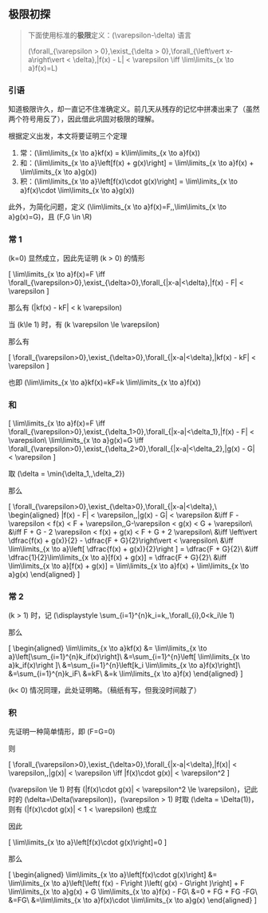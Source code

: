 ## 极限初探

> 下面使用标准的**极限**定义：\(\varepsilon-\delta\) 语言
>
> \(\forall_{\varepsilon > 0},\exist_{\delta > 0},\forall_{\left\vert x-a\right\vert < \delta},|f(x) - L| < \varepsilon \iff \lim\limits_{x \to a}f(x)=L\) 

### 引语

知道极限许久，却一直记不住准确定义。前几天从残存的记忆中拼凑出来了（虽然两个符号用反了），因此借此巩固对极限的理解。

根据定义出发，本文将要证明三个定理

1. 常：\(\lim\limits_{x \to a}kf(x) = k\lim\limits_{x \to a}f(x)\) 
2. 和：\(\lim\limits_{x \to a}\left[f(x) + g(x)\right] = \lim\limits_{x \to a}f(x) + \lim\limits_{x \to a}g(x)\) 
3. 积：\(\lim\limits_{x \to a}\left[f(x)\cdot g(x)\right] = \lim\limits_{x \to a}f(x)\cdot \lim\limits_{x \to a}g(x)\) 

此外，为简化问题，定义 \(\lim\limits_{x \to a}f(x)=F,\,\lim\limits_{x \to a}g(x)=G\)，且 \(F,G \in \R\)

### 常 1

\(k=0\) 显然成立，因此先证明 \(k > 0\) 的情形

\[
\lim\limits_{x \to a}f(x)=F \iff \forall_{\varepsilon>0},\exist_{\delta>0},\forall_{|x-a|<\delta},|f(x) - F| < \varepsilon
\]

那么有 \(|kf(x) - kF| < k \varepsilon\) 

当 \(k\le 1\) 时，有 \(k \varepsilon \le \varepsilon\)

那么有

\[
\forall_{\varepsilon>0},\exist_{\delta>0},\forall_{|x-a|<\delta},|kf(x) - kF| < \varepsilon
\]

也即 \(\lim\limits_{x \to a}kf(x)=kF=k \lim\limits_{x \to a}f(x)\)

### 和

\[
\lim\limits_{x \to a}f(x)=F \iff \forall_{\varepsilon>0},\exist_{\delta_1>0},\forall_{|x-a|<\delta_1},|f(x) - F| < \varepsilon\\
\lim\limits_{x \to a}g(x)=G \iff \forall_{\varepsilon>0},\exist_{\delta_2>0},\forall_{|x-a|<\delta_2},|g(x) - G| < \varepsilon
\]

取 \(\delta = \min\{\delta_1,\,\delta_2\}\)

那么

\[
\forall_{\varepsilon>0},\exist_{\delta>0},\forall_{|x-a|<\delta},\\
\begin{aligned}
    |f(x) - F| < \varepsilon,\,|g(x) - G| < \varepsilon &\iff F - \varepsilon < f(x) < F + \varepsilon,\,G-\varepsilon < g(x) < G + \varepsilon\\
    &\iff F + G - 2 \varepsilon < f(x) + g(x) < F + G + 2 \varepsilon\\
    &\iff \left\vert \dfrac{f(x) + g(x)}{2} - \dfrac{F + G}{2}\right\vert < \varepsilon\\
    &\iff \lim\limits_{x \to a}\left[ \dfrac{f(x) + g(x)}{2}\right ] = \dfrac{F + G}{2}\\
    &\iff \dfrac{1}{2}\lim\limits_{x \to a}[f(x) + g(x)] = \dfrac{F + G}{2}\\
    &\iff \lim\limits_{x \to a}[f(x) + g(x)] = \lim\limits_{x \to a}f(x) + \lim\limits_{x \to a}g(x)
\end{aligned}
\]

### 常 2

\(k > 1\) 时，记 \(\displaystyle \sum_{i=1}^{n}k_i=k,\,\forall_{i},0<k_i\le 1\) 

那么

\[
\begin{aligned}
    \lim\limits_{x \to a}kf(x) &= \lim\limits_{x \to a}\left[\sum_{i=1}^{n}k_if(x)\right]\\
    &=\sum_{i=1}^{n}\left[ \lim\limits_{x \to a}k_if(x)\right ]\\
    &=\sum_{i=1}^{n}\left[k_i \lim\limits_{x \to a}f(x)\right]\\
    &=\sum_{i=1}^{n}k_iF\\
    &=kF\\
    &=k \lim\limits_{x \to a}f(x)
\end{aligned}
\]

\(k< 0\) 情况同理，此处证明略。（稿纸有写，但我没时间敲了）

### 积

先证明一种简单情形，即 \(F=G=0\) 

则

\[
\forall_{\varepsilon>0},\exist_{\delta>0},\forall_{|x-a|<\delta},|f(x)| < \varepsilon,\,|g(x)| < \varepsilon \iff |f(x)\cdot g(x)| < \varepsilon^2
\]

\(\varepsilon \le 1\) 时有 \(|f(x)\cdot g(x)| < \varepsilon^2 \le \varepsilon\)，记此时的 \(\delta=\Delta(\varepsilon)\)，\(\varepsilon > 1\) 时取 \(\delta = \Delta(1)\)，则有 \(|f(x)\cdot g(x)| < 1 < \varepsilon\) 也成立

因此

\[
\lim\limits_{x \to a}\left[f(x)\cdot g(x)\right]=0
\]

那么

\[
\begin{aligned}
    \lim\limits_{x \to a}\left[f(x)\cdot g(x)\right] &= \lim\limits_{x \to a}\left[\left( f(x) - F\right )\left( g(x) - G\right )\right] + F \lim\limits_{x \to a}g(x) + G \lim\limits_{x \to a}f(x) - FG\\
    &=0 + FG + FG -FG\\
    &=FG\\
    &=\lim\limits_{x \to a}f(x)\cdot \lim\limits_{x \to a}g(x)
\end{aligned}
\]
